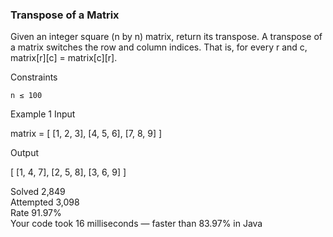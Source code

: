 ### Transpose of a Matrix

Given an integer square (n by n) matrix, return its transpose. A transpose of a matrix switches the row and column indices. That is, for every r and c, matrix[r][c] = matrix[c][r].

Constraints

    n ≤ 100

Example 1
Input

matrix = [
[1, 2, 3],
[4, 5, 6],
[7, 8, 9]
]

Output

[
[1, 4, 7],
[2, 5, 8],
[3, 6, 9]
]

Solved 2,849  
Attempted 3,098  
Rate 91.97%  
Your code took 16 milliseconds — faster than 83.97% in Java